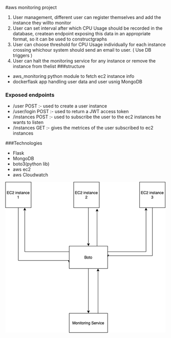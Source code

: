 #aws monitoring project
1. User management, different user can register themselves and add the instance they willto monitor
2. User can set interval after which CPU Usage should be recorded in the database, createan endpoint exposing this data in an appropriate format, so it can be used to constructgraphs
3. User can choose threshold for CPU Usage individually for each instance crossing whichour system should send an email to user. ( Use DB triggers )
4. User can halt the monitoring service for any instance or remove the instance from thelist
###structure
- aws_monitoring python module to fetch ec2 instance info 
- dockerflask app handling user data and user usnig MongoDB
### Exposed endpoints
- /user POST :- used to create a user instance
- /user/login POST :- used to return a JWT access token
- /instances POST :- used to subscribe the user to the ec2 instances he wants to listen
- /instances GET :- gives the metrices of the user subscribed to ec2 instances
 

###Technologies
- Flask
- MongoDB
- boto3(python lib)
- aws ec2
- aws Cloudwatch

![Structure](image.png)

